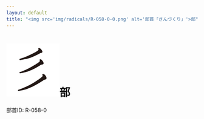 ```yaml
---
layout: default
title: "<img src='img/radicals/R-058-0-0.png' alt='部首「さんづくり」'>部"  # glyphをタイトルに使用
---
```


# <img src='img/radicals/R-058-0-0.png' alt='部首「さんづくり」'>部
部首ID: R-058-0
